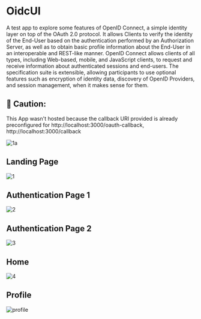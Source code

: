 # OidcUI
A test app to explore some features of OpenID Connect, a simple identity layer on top of the OAuth 2.0 protocol. It allows Clients to verify the identity of the End-User based on the authentication performed by an Authorization Server, as well as to obtain basic profile information about the End-User in an interoperable and REST-like manner.  OpenID Connect allows clients of all types, including Web-based, mobile, and JavaScript clients, to request and receive information about authenticated sessions and end-users. The specification suite is extensible, allowing participants to use optional features such as encryption of identity data, discovery of OpenID Providers, and session management, when it makes sense for them.

## 🚧 Caution: 
This App wasn't hosted because the callback URI provided is already preconfigured for http://localhost:3000/oauth-callback, http://localhost:3000/callback

![1a](https://user-images.githubusercontent.com/32282934/151813147-ed33b754-2802-4caa-97dc-3db13fdac027.png)


## Landing Page
![1](https://user-images.githubusercontent.com/32282934/151782993-d67b739a-e207-4c50-b020-4c43ae3c769b.png)

## Authentication Page 1
![2](https://user-images.githubusercontent.com/32282934/151783003-2dfefa75-5fb9-4200-909e-39720252e6c2.png)
## Authentication Page 2
![3](https://user-images.githubusercontent.com/32282934/151783010-43bf5c16-f739-41c1-8e68-22eb76d37a51.png)
## Home
![4](https://user-images.githubusercontent.com/32282934/151783017-d1e969a3-988c-4b36-9583-0688d9cbd46f.png)
## Profile
![profile](https://user-images.githubusercontent.com/32282934/151895031-bfc19fec-473f-4b42-a4bd-86b9cf14dda1.png)

